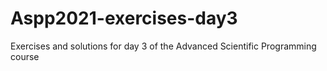# Aspp2021-exercises-day3
Exercises and solutions for day 3 of the Advanced Scientific Programming course
